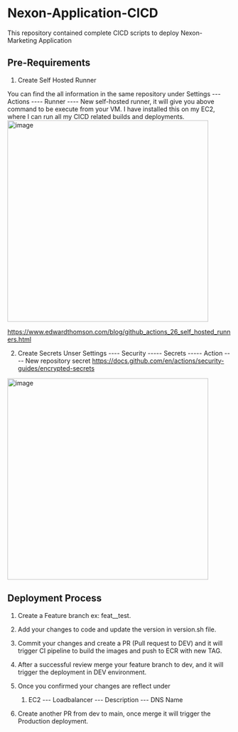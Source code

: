 # Nexon-Application-CICD
This repository contained complete CICD scripts to deploy Nexon-Marketing Application

## Pre-Requirements
1. Create Self Hosted Runner
 

You can find the all information in the same repository under Settings --- Actions ---- Runner
---- New self-hosted runner, it will give you above command to be execute from your VM. I have installed this on my EC2, where I can run all my CICD related builds and deployments.
<img width="452" alt="image" src="https://user-images.githubusercontent.com/41107404/189351954-9313106c-a56e-4a5f-82f0-17839e938099.png">


https://www.edwardthomson.com/blog/github_actions_26_self_hosted_runners.html

2. Create Secrets
    Unser Settings ---- Security ----- Secrets ----- Action ---- New repository secret
https://docs.github.com/en/actions/security-guides/encrypted-secrets
<img width="452" alt="image" src="https://user-images.githubusercontent.com/41107404/189351977-20afb1b0-8ef1-4427-b4db-20a97d94b738.png">

 

## Deployment Process

1. Create a Feature branch ex: feat__test.

2. Add your changes to code and update the version in version.sh file.

3. Commit your changes and create a PR (Pull request to DEV) and it will trigger CI pipeline to build the images and push to ECR with new TAG. 
 
4. After a successful review merge your feature branch to dev, and it will trigger the deployment in DEV environment.

5. Once you confirmed your changes are reflect under  
   1. EC2 --- Loadbalancer --- Description --- DNS Name

6. Create another PR from dev to main, once merge it will trigger the Production deployment.


